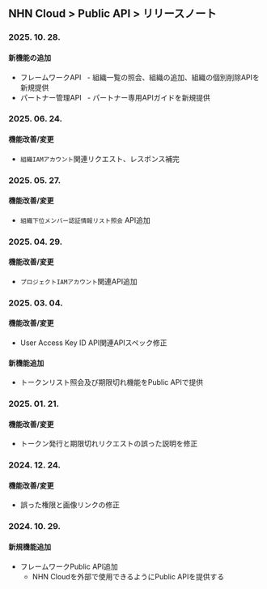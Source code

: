 ## NHN Cloud > Public API > リリースノート

### 2025. 10. 28.
#### 新機能の追加

- フレームワークAPI
  - 組織一覧の照会、組織の追加、組織の個別削除APIを新規提供
- パートナー管理API
  - パートナー専用APIガイドを新規提供
  
### 2025. 06. 24.
#### 機能改善/変更

- `組織IAMアカウント`関連リクエスト、レスポンス補完


### 2025. 05. 27.
#### 機能改善/変更

- `組織下位メンバー認証情報リスト照会` API追加

### 2025. 04. 29.
#### 機能改善/変更

- `プロジェクトIAMアカウント`関連API追加

### 2025. 03. 04.
#### 機能改善/変更

- User Access Key ID API関連APIスペック修正

#### 新機能追加

- トークンリスト照会及び期限切れ機能をPublic APIで提供

### 2025. 01. 21.
#### 機能改善/変更

- トークン発行と期限切れリクエストの誤った説明を修正

### 2024. 12. 24.
#### 機能改善/変更

- 誤った権限と画像リンクの修正

### 2024. 10. 29.
#### 新規機能追加

- フレームワークPublic API追加
    - NHN Cloudを外部で使用できるようにPublic APIを提供する
